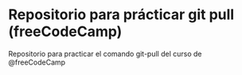 # Repositorio para prácticar git pull (freeCodeCamp)
Repositorio para practicar el comando git-pull del curso de @freeCodeCamp
